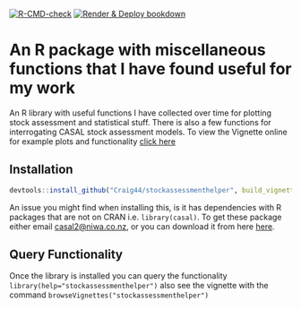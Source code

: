 <!-- badges: start -->
[![R-CMD-check](https://github.com/Craig44/stockassessmenthelper/workflows/R-CMD-check/badge.svg)](https://github.com/Craig44/stockassessmenthelper/actions)
[![Render & Deploy bookdown](https://github.com/Craig44/stockassessmenthelper/workflows/deploy_bookdown.yml/badge.svg)](https://github.com/Craig44/stockassessmenthelper/actions)
<!-- badges: end -->
  
# An R package with miscellaneous functions that I have found useful for my work
An R library with useful functions I have collected over time for plotting stock assessment and statistical stuff.
There is also a few functions for interrogating CASAL stock assessment models. To view the Vignette online for example plots and functionality [click here](http://htmlpreview.github.io/?https://github.com/Craig44/stockassessmenthelper/blob/master/vignettes/ExampleUseage.html)

## Installation
```r
devtools::install_github("Craig44/stockassessmenthelper", build_vignettes  = TRUE)
```
An issue you might find when installing this, is it has dependencies with R packages that are not on CRAN i.e. `library(casal)`. To get these package either email casal2@niwa.co.nz, or you can download it from here [here](https://casal2.github.io/casal/).

## Query Functionality
Once the library is installed you can query the functionality `library(help="stockassessmenthelper")` also see the vignette with the command `browseVignettes("stockassessmenthelper")`
